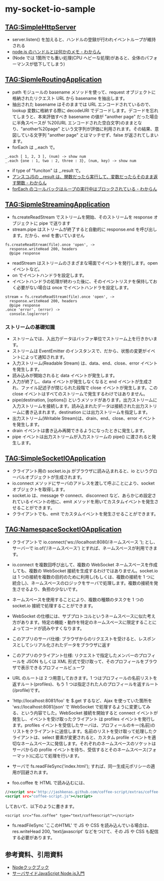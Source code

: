 # my-socket-io-sample

## [TAG:SimpleHttpServer](https://github.com/mori-dev/my-socket-io-sample/tree/SimpleHttpServer)

* server.listen() を加えると、ハンドルの登録が行われイベントループが維持される
* [node.js のハンドルとは何かのメモ - わからん](http://d.hatena.ne.jp/kitokitoki/20131130/p2)
* (Node では 1箇所でも重い処理(CPU ヘビーな処理)があると、全体のパフォーマンスが低下してしまう)

## [TAG:SipmleRoutingApplication](https://github.com/mori-dev/my-socket-io-sample/tree/SipmleRoutingApplication)

* path モジュールの basename メソッドを使って、request オブジェクトに格納されたリクエスト URL から basename を抽出します。
* 抽出された basename はそのままでは URL エンコードされているので、lookup 変数に格納する際に decodeURI でデコードします。デコードを忘れてしまうと、本来評価すべき basename の値が "another page" だった場合に半角スペースが %20(URL エンコードされた空白文字)のままとなり、"another%20page" という文字列が評価に利用されます。その結果、意図している文字列 "another page" とはマッチせず、false が返されてしまいます。
* forEach は _.each で。

```
_.each [ 1, 2, 3 ], (num) -> show num
_.each {one : 1, two : 2, three : 3}, (num, key) -> show num
```

* if type of "funciton" は _.result で。
* [アンスコJSの _.result は、関数だったら実行して、変数だったらそのまま返す関数 - わからん](http://d.hatena.ne.jp/kitokitoki/20131207/p2)
* [forEach のコールバックはループの実行中はブロックされている - わからん](http://d.hatena.ne.jp/kitokitoki/20131124/p1)

## [TAG:SipmleStreamingApplication](https://github.com/mori-dev/my-socket-io-sample/tree/SimpleStreamApplication)

* fs.createReadStream でストリームを開始、そのストリームを response オブジェクトに pipe で送ります
* stream.pipe はストリームが終了すると自動的に response.end を呼び出します。だから、end を書いていません

```
fs.createReadStream(file).once 'open', ->
  response.writeHead 200, headers
  @pipe response
```

* readStream はストリームのさまざまな場面でイベントを発行します。open イベントなど。
* on でイベントハンドラを設定します。
* イベントハンドラの処理が終わった後に、そのイベントリスナを保持しておく必要がない場合は once でイベントハンドラを設定します。

```
stream = fs.createReadStream(file).once 'open', ->
  response.writeHead 200, headers
  @pipe response
.once 'error', (error) ->
  console.log(error)
```

### ストリームの基礎知識

* ストリームでは、入出力データはバッファ単位でストリーム上を行きかいます。
* ストリームは EventEmitter のインスタンスで、だから、状態の変更がイベントによって通知されます。
* 入力ストリーム(Readable Stream) は、data、end、close、error イベントを発生します。
* 読み込みが開始されると data イベントが発生します。
* 入力が終了し、data イベントが発生しなくなると end イベントが生成され、ファイル記述子が閉じられた段階で close イベントが発生します。この close イベントはすべてのストリームで発生するわけではありません。
* pipe(destination, [options]) というメソッドがあります。出力ストリームに入力ストリームを接続します。読み込まれたデータは接続された出力ストリームに書き込まれます。destination には出力ストリームを指定します。
* 出力ストリーム(Writable Stream)は、drain、end、close、error イベントを発生します。
* drain イベントは書き込み再開できるようになったときに発生します。
* pipe イベントは出力ストリームが入力ストリームの pipe() に渡されると発生します。

## [TAG:SimpleSocketIOApplication](https://github.com/mori-dev/my-socket-io-sample/tree/SimpleSocketIOApplication)

* クライアント用の socket.io.js がブラウザに読み込まれると、io というグローバルオブジェクトが生成されます。
* io.connect メソッドにサーバのアドレスを渡して呼ぶことにより、socket オブジェクトを取得します。
* socket.io は、message や connect、disconnect など、あらかじめ設定されているイベントの他に、emit メソッドを用いてカスタムイベントを発生させることができます。
* クライアントでも、emit でカスタムイベントを発生させることができます。

## [TAG:NamespaceSocketIOApplication](https://github.com/mori-dev/my-socket-io-sample/tree/NamespaceSocketIOApplication)

* クライアントで io.connect('ws://localhost:8080/ネームスペース '); とし、サーバーで io.of('/ネームスペース') とすれば、ネームスペースが利用できます。
* io.connect を複数回呼び出して、複数の WebSocket ネームスペースを作成しても、複数の WebSocket 接続を生成するわけではありません。socket.io は 1 つの接続を複数の目的のために利用し(もしくは、複数の接続を 1 つに統合し)、ネームスペースのロジックをサーバで処理します。複数の接続を発生させるより、負担の少ないです。
* ネームスペースを使用することにより、複数の種類のタスクを 1 つの socket.io 接続で処理することができます。
* WebSocket の仕様には、サブプロトコルというネームスペースに似た考え方があります。特定の機能・動作を特定のネームスペースに限定することによってコードが読みやすくなります。

* このアプリのサーバ仕様: ブラウザからのリクエストを受けると、レスポンスとしてシリアル化されたデータをブラウザに返す
* このアプリのクライアント仕様: リクエストで指定したメンバーのプロフィールを JSON もしくは XML 形式で受け取って、そのプロフィールをブラウザで表示できるプロフィールビューワ
* URL のルートは 2 つ用意しておきます。1 つはプロフィールの名前リストを返すルート(profiles)、もう 1 つは指定された人のプロフィールを返すルート(/profile)です。
* 'http://localhost:8081/foo' を $.get するなど、Ajax を使っていた箇所を 'ws://localhost:8081/json' で WebSocket で処理するように変更してみる、という内容でした。WebSocket 接続を開始すると connect イベントが発生し、イベントを受け取ったクライアント
は profiles イベントを発行します。profiles イベントを受信したサーバは、プロフィールのキー(名前)のリストをクライアントに送信します。名前のリストを受け取って処理したクライアントは、select 要素が変更されると、カスタム profile イベントを適切なネームスペースに発信します。それぞれのネームスペースのソケットはサーバからの profile イベントを待ち、受信するとそのネームスペース(フォーマット)に応じて処理を行います。
* サーバで fs.readFileSync('index.html'); すれば、同一生成元ポリシーの適用が回避されます。
* foo.coffee を HTML で読み込むには、

```.html
//<script src='http://jashkenas.github.com/coffee-script/extras/coffee-script.js' type='text/javascript'></script>
<script src="coffee-script.js"></script>
```

しておいて、以下のように書きます。

```
<script src="foo.coffee" type="text/coffeescript"></script>
```

* fs.readFileSync 'ここのHTML' で JS や CSS を読み込んでいる場合は、res.writeHead 200, 'text/javascript' などをつけて、その JS や CSS も配信する必要があります。


## 参考資料、引用資料

* [Nodeクックブック](http://www.oreilly.co.jp/books/9784873116068/)
* [サーバサイドJavaScript Node.js入門](http://ascii.asciimw.jp/books/books/detail/978-4-04-870367-3.shtml)
